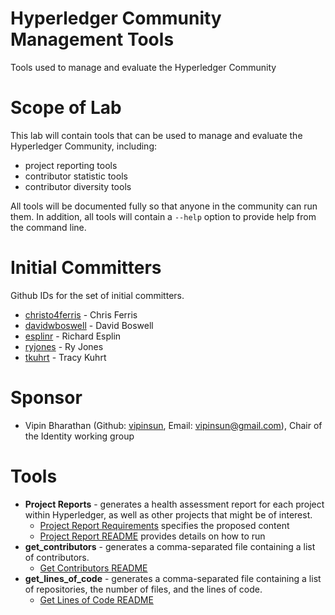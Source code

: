 # Hyperledger Community Management Tools
Tools used to manage and evaluate the Hyperledger Community

# Scope of Lab
This lab will contain tools that can be used to manage and evaluate the Hyperledger Community, including:
- project reporting tools
- contributor statistic tools
- contributor diversity tools

All tools will be documented fully so that anyone in the community can run them. In addition, all tools will contain a `--help` option to provide help from the command line.

# Initial Committers
Github IDs for the set of initial committers.
- [christo4ferris](https://github.com/christo4ferris) - Chris Ferris
- [davidwboswell](https://github.com/davidwboswell) - David Boswell
- [esplinr](https://github.com/esplinr) - Richard Esplin
- [ryjones](https://github.com/ryjones) - Ry Jones
- [tkuhrt](https://github.com/tkuhrt) - Tracy Kuhrt

# Sponsor
- Vipin Bharathan (Github:  [vipinsun](https://github.com/vipinsun), Email: vipinsun@gmail.com), Chair of the Identity working group

# Tools
- **Project Reports** - generates a health assessment report for each project within Hyperledger, as well as other projects that might be of interest.
  - [Project Report Requirements](./project-reports/docs/requirements.md) specifies the proposed content
  - [Project Report README](./project-reports/README.md) provides details on how to run
- **get_contributors** - generates a comma-separated file containing a list of contributors.
  - [Get Contributors README](./get_contributors/README.md)
- **get_lines_of_code** - generates a comma-separated file containing a list of repositories, the number of files, and the lines of code.
  - [Get Lines of Code README](./get_lines_of_code/README.md)
